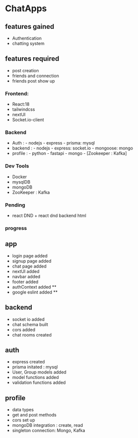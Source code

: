 # ChatApps

## features gained
- Authentication
- chatting system

## features required
- post creation
- friends and connection
- friends post show up

### Frontend:
- React:18
- tailwindcss
- nextUI
- Socket.io-client

### Backend
- Auth :
        - nodejs
        - express
        - prisma: mysql
- backend :
        - nodejs
        - express: socket.io
        - mongoose: mongo
- profile :
        - python
        - fastapi
        - mongo
        - [Zookeeper : Kafka]

### Dev Tools
- Docker
- mysqlDB
- mongoDB
- ZooKeeper : Kafka

### Pending
- react DND + react dnd backend html

### progress

## app
- login page added
- signup page added
- chat page added
- nextUI added
- navbar added
- footer added
- authContext added **
- google eslint added **

## backend
- socket io added
- chat schema built
- cors added
- chat rooms created

## auth
- express created
- prisma initated : mysql
- User, Group models added
- model functions added
- validation functions added

## profile
- data types
- get and post methods
- cors set up
- mongoDB integration : create, read
- singleton connection: Mongo, Kafka

